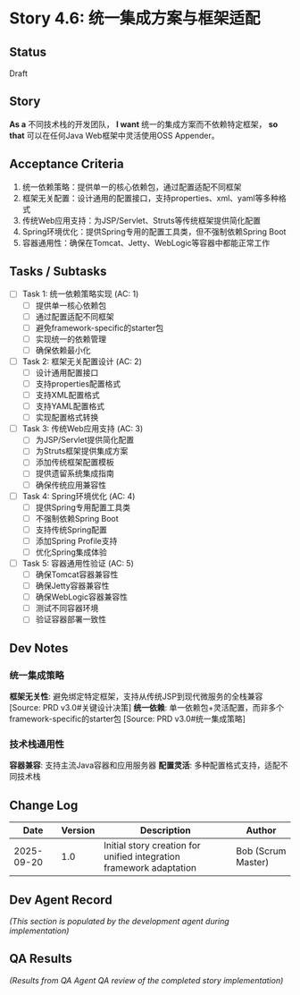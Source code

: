 # Story 4.6: 统一集成方案与框架适配

## Status
Draft

## Story
**As a** 不同技术栈的开发团队，
**I want** 统一的集成方案而不依赖特定框架，
**so that** 可以在任何Java Web框架中灵活使用OSS Appender。

## Acceptance Criteria
1. 统一依赖策略：提供单一的核心依赖包，通过配置适配不同框架
2. 框架无关配置：设计通用的配置接口，支持properties、xml、yaml等多种格式
3. 传统Web应用支持：为JSP/Servlet、Struts等传统框架提供简化配置
4. Spring环境优化：提供Spring专用的配置工具类，但不强制依赖Spring Boot
5. 容器通用性：确保在Tomcat、Jetty、WebLogic等容器中都能正常工作

## Tasks / Subtasks

- [ ] Task 1: 统一依赖策略实现 (AC: 1)
  - [ ] 提供单一核心依赖包
  - [ ] 通过配置适配不同框架
  - [ ] 避免framework-specific的starter包
  - [ ] 实现统一的依赖管理
  - [ ] 确保依赖最小化

- [ ] Task 2: 框架无关配置设计 (AC: 2)
  - [ ] 设计通用配置接口
  - [ ] 支持properties配置格式
  - [ ] 支持XML配置格式
  - [ ] 支持YAML配置格式
  - [ ] 实现配置格式转换

- [ ] Task 3: 传统Web应用支持 (AC: 3)
  - [ ] 为JSP/Servlet提供简化配置
  - [ ] 为Struts框架提供集成方案
  - [ ] 添加传统框架配置模板
  - [ ] 提供遗留系统集成指南
  - [ ] 确保传统应用兼容性

- [ ] Task 4: Spring环境优化 (AC: 4)
  - [ ] 提供Spring专用配置工具类
  - [ ] 不强制依赖Spring Boot
  - [ ] 支持传统Spring配置
  - [ ] 添加Spring Profile支持
  - [ ] 优化Spring集成体验

- [ ] Task 5: 容器通用性验证 (AC: 5)
  - [ ] 确保Tomcat容器兼容性
  - [ ] 确保Jetty容器兼容性
  - [ ] 确保WebLogic容器兼容性
  - [ ] 测试不同容器环境
  - [ ] 验证容器部署一致性

## Dev Notes

### 统一集成策略
**框架无关性**: 避免绑定特定框架，支持从传统JSP到现代微服务的全栈兼容 [Source: PRD v3.0#关键设计决策]
**统一依赖**: 单一依赖包+灵活配置，而非多个framework-specific的starter包 [Source: PRD v3.0#统一集成策略]

### 技术栈通用性
**容器兼容**: 支持主流Java容器和应用服务器
**配置灵活**: 多种配置格式支持，适配不同技术栈

## Change Log
| Date | Version | Description | Author |
|------|---------|-------------|--------|
| 2025-09-20 | 1.0 | Initial story creation for unified integration framework adaptation | Bob (Scrum Master) |

## Dev Agent Record
_(This section is populated by the development agent during implementation)_

## QA Results
_(Results from QA Agent QA review of the completed story implementation)_
